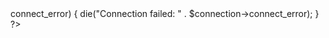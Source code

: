 <?php
$host = 'localhost';
$user = 'root'; // Default for XAMPP
$password = ''; // Default (should be empty for XAMPP)
$dbname = 'job_portal';

$connection = new mysqli($host, $user, $password, $dbname);
if ($connection->connect_error) {
    die("Connection failed: " . $connection->connect_error);
}
?>
